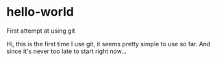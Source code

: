 # hello-world
First attempt at using git

Hi, this is the first time I use git, it seems pretty simple to use so far. And since it's never too late to start right now...
